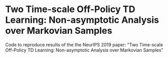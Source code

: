 # Two Time-scale Off-Policy TD Learning: Non-asymptotic Analysis over Markovian Samples
Code to reproduce results of the the NeurIPS 2019 paper: "Two Time-scale Off-Policy TD Learning: Non-asymptotic Analysis over Markovian Samples"

